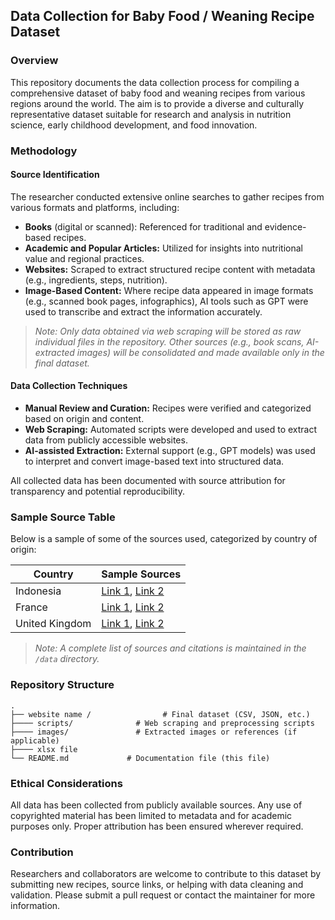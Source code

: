 ## Data Collection for Baby Food / Weaning Recipe Dataset

### Overview

This repository documents the data collection process for compiling a comprehensive dataset of baby food and weaning recipes from various regions around the world. The aim is to provide a diverse and culturally representative dataset suitable for research and analysis in nutrition science, early childhood development, and food innovation.

### Methodology

#### Source Identification

The researcher conducted extensive online searches to gather recipes from various formats and platforms, including:

* **Books** (digital or scanned): Referenced for traditional and evidence-based recipes.
* **Academic and Popular Articles:** Utilized for insights into nutritional value and regional practices.
* **Websites:** Scraped to extract structured recipe content with metadata (e.g., ingredients, steps, nutrition).
* **Image-Based Content:** Where recipe data appeared in image formats (e.g., scanned book pages, infographics), AI tools such as GPT were used to transcribe and extract the information accurately.

> *Note: Only data obtained via web scraping will be stored as raw individual files in the repository. Other sources (e.g., book scans, AI-extracted images) will be consolidated and made available only in the final dataset.*

#### Data Collection Techniques

* **Manual Review and Curation:** Recipes were verified and categorized based on origin and content.
* **Web Scraping:** Automated scripts were developed and used to extract data from publicly accessible websites.
* **AI-assisted Extraction:** External support (e.g., GPT models) was used to interpret and convert image-based text into structured data.

All collected data has been documented with source attribution for transparency and potential reproducibility.

### Sample Source Table

Below is a sample of some of the sources used, categorized by country of origin:

| Country        | Sample Sources                                                       |
| -------------- | -------------------------------------------------------------------- |
| Indonesia      | [Link 1](https://example.com/id1), [Link 2](https://example.com/id2) |
| France         | [Link 1](https://example.com/fr1), [Link 2](https://example.com/fr2) |
| United Kingdom | [Link 1](https://example.com/uk1), [Link 2](https://example.com/uk2) |

> *Note: A complete list of sources and citations is maintained in the `/data` directory.*

### Repository Structure

```
.
├── website name /                # Final dataset (CSV, JSON, etc.)
├──── scripts/              # Web scraping and preprocessing scripts
├──── images/               # Extracted images or references (if applicable)
├──── xlsx file
└── README.md             # Documentation file (this file)
```

### Ethical Considerations

All data has been collected from publicly available sources. Any use of copyrighted material has been limited to metadata and for academic purposes only. Proper attribution has been ensured wherever required.

### Contribution

Researchers and collaborators are welcome to contribute to this dataset by submitting new recipes, source links, or helping with data cleaning and validation. Please submit a pull request or contact the maintainer for more information.
